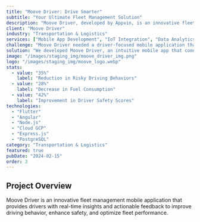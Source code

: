 ```yaml
---
title: "Moove Driver: Drive Smarter"
subtitle: "Your Ultimate Fleet Management Solution"
description: "Moove Driver, developed by Appvin, is an innovative fleet management app offering drivers real-time insights and actionable feedback to improve driving behavior."
client: "Moove Driver"
industry: "Transportation & Logistics"
services: ["Mobile App Development", "IoT Integration", "Data Analytics"]
challenge: "Moove Driver needed a driver-focused mobile application that could provide real-time insights and actionable feedback to improve driving behavior, enhance safety, and optimize fleet performance."
solution: "We developed Moove Driver, an intuitive mobile app that connects with vehicle telematics to deliver personalized driving insights, safety recommendations, and performance metrics directly to drivers."
image: "/images/staging_img/moove_driver_img.png"
logo: "/images/staging_img/moove_logo.webp"
stats:
  - value: "35%"
    label: "Reduction in Risky Driving Behaviors"
  - value: "28%"
    label: "Decrease in Fuel Consumption"
  - value: "42%"
    label: "Improvement in Driver Safety Scores"
technologies:
  - "Flutter"
  - "Angular"
  - "Node.js"
  - "Cloud GCP"
  - "Express.js"
  - "PostgreSQL"
category: "Transportation & Logistics"
featured: true
pubDate: "2024-02-15"
order: 3
---
```


## Project Overview

Moove Driver is an innovative fleet management mobile application that provides drivers with real-time insights and actionable feedback to improve driving behavior, enhance safety, and optimize fleet performance.
